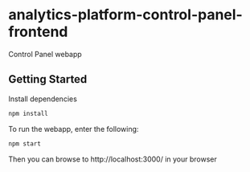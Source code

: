 # analytics-platform-control-panel-frontend
Control Panel webapp


## Getting Started

Install dependencies
```sh
npm install
```

To run the webapp, enter the following:
```sh
npm start
```

Then you can browse to http://localhost:3000/ in your browser

